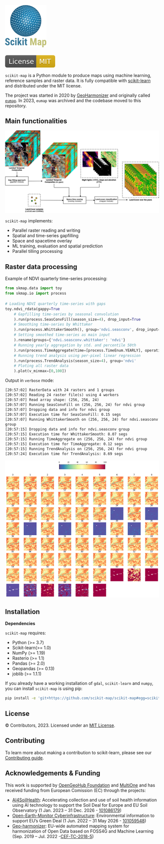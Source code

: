 ![Scikit-map](./docs/img/scikit-map_small.png)
===========
[![GitLab license](./docs/img/mit.svg)](./LICENSE)

<!--- Add small benchmark dataset in zenodo
[![Zenodo dataset](https://zenodo.org/badge/DOI/10.5281/zenodo.4058447.svg)](http://doi.org/10.5281/zenodo.4058447)
-->
<!---
[Community](https://opendatascience.eu) |
[Documentation](https://eumap.readthedocs.org) |
[Resources](demo/README.md) |
[Release Notes](NEWS.md)
-->

`scikit-map` is a Python module to produce maps using machine learning, reference samples and raster data. It is fully compatible with [scikit-learn](https://github.com/scikit-learn/scikit-learn) and distributed under the MIT license. 

The project was started in 2020 by [GeoHarmonizer](https://opendatascience.eu/geoharmonizer-project/) and originally called [`eumap`](https://gitlab.com/geoharmonizer_inea/eumap). In 2023, `eumap` was archived and the codebase moved to this repository.

Main functionalities
-------

![Workflow](docs/img/workflow.png)

`scikit-map` implements:
- Parallel raster reading and writing 
- Spatial and time-series gapfilling
- Space and spacetime overlay 
- ML training, evaluation and spatial prediction
- Parallel tilling processing 

## Raster data processing

Example of NDVI quarterly time-series processing: 

```python
from skmap.data import toy
from skmap.io import process

# Loading NDVI quarterly time-series with gaps
toy.ndvi_rdata(gappy=True 
    # Gapfilling time-series by seasonal convolution 
    ).run(process.SeasConvFill(season_size=4), drop_input=True
    # Smoothing time-series by Whittaker
    ).run(process.WhittakerSmooth(), group='ndvi.seasconv', drop_input=True
    # Setting smoothed time-series as main input
    ).rename(groups={'ndvi.seasconv.whittaker': 'ndvi'}
    # Running yearly aggregation by std. and percentile 50th
    ).run(process.TimeAggregate(time=[process.TimeEnum.YEARLY], operations = ['p50', 'std']), group=['ndvi']
    # Running trend analysis using per-pixel linear regression  
    ).run(process.TrendAnalysis(season_size=4), group='ndvi'
    # Ploting all raster data
    ).plot(v_minmax=[0,100])
```

Output in `verbose` mode:
```
[20:57:02] RasterData with 24 rasters and 1 groups
[20:57:02] Reading 24 raster file(s) using 4 workers
[20:57:07] Read array shape: (256, 256, 24)
[20:57:07] Running SeasConvFill on (256, 256, 24) for ndvi group
[20:57:07] Dropping data and info for ndvi group
[20:57:07] Execution time for SeasConvFill: 0.15 segs
[20:57:07] Running WhittakerSmooth on (256, 256, 24) for ndvi.seasconv group
[20:57:15] Dropping data and info for ndvi.seasconv group
[20:57:15] Execution time for WhittakerSmooth: 8.07 segs
[20:57:15] Running TimeAggregate on (256, 256, 24) for ndvi group
[20:57:15] Execution time for TimeAggregate: 0.12 segs
[20:57:15] Running TrendAnalysis on (256, 256, 24) for ndvi group
[20:57:24] Execution time for TrendAnalysis: 8.69 segs
```

![Plot output](docs/img/plot_output.png)

Installation
-------

**Dependencies**

`scikit-map` requires:

- Python (>= 3.7)
- Scikit-learn(>= 1.0)
- NumPy (>= 1.19)
- Rasterio (>= 1.1)
- Pandas (>= 2.0)
- Geopandas (>= 0.13)
- joblib (>= 1.1.1)

If you already have a working installation of `gdal`, `scikit-learn` and `numpy`, you can install `scikit-map` is using pip:

```bash
pip install -e 'git+https://github.com/scikit-map/scikit-map#egg=scikit-map[full]'
```

License
-------
© Contributors, 2023. Licensed under an [MIT License](LICENSE).

Contributing
---------------------
To learn more about making a contribution to scikit-learn, please see our [Contributing guide](CONTRIBUTING.md).

Acknowledgements & Funding
--------

This work is supported by [OpenGeoHub Foundation](https://opengeohub.org/) and [MultiOne](https://multione.hr/) and has received funding from European Comission (EC) through the projects:

- [AI4SoilHealth](https://ai4soilhealth.eu/): Accelerating collection and use of soil health information using AI technology to support the Soil Deal for Europe and EU Soil Observatory (1 Jan. 2023 – 31 Dec. 2026 - [101086179](https://cordis.europa.eu/project/id/101086179))
- [Open-Earth-Monitor Cyberinfrastructure](https://earthmonitor.org/): Environmental information to support EU’s Green Deal (1 Jun. 2022 – 31 May 2026 - [101059548](https://cordis.europa.eu/project/id/101059548))
- [Geo-harmonizer](https://opendatascience.eu/geoharmonizer-project/): EU-wide automated mapping system for harmonization of Open Data based on FOSS4G and Machine Learning (Sep. 2019 – Jul. 2022 -[CEF-TC-2018-5](https://hadea.ec.europa.eu/calls-proposals/2018-cef-telecom-call-public-open-data-cef-tc-2018-5_en))